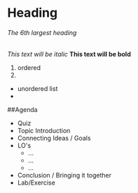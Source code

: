 # Heading

###### The 6th largest heading

*This text will be italic*
**This text will be bold**

1. ordered
2. 

- unordered list
- 

##Agenda

*	Quiz
* Topic Introduction
* Connecting Ideas / Goals
* LO's
  * ...
  * ...
  * ...
* Conclusion / Bringing it together
* Lab/Exercise

